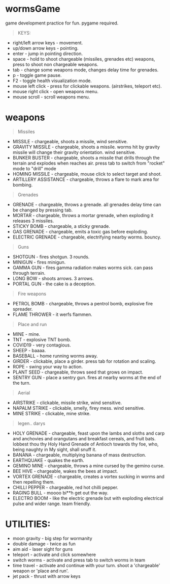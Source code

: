 # wormsGame
game development practice for fun. pygame required.

 > KEYS:
- right/left arrow keys - movement.
- up/down arrow keys - pointing.
- enter - jump in pointing direction.
- space - hold to shoot chargeable (missiles, grenades etc) weapons, press to shoot non chargeable weapons.
- tab - change some weapons mode, changes delay time for grenades.
- p - toggle game pause.
- F2 - toggle health visualization mode.
- mouse left click - press for clickable weapons. (airstrikes, teleport etc).
- mouse right click - open weapons menu.
- mouse scroll - scroll weapons menu.

# weapons
 > Missiles
- MISSILE - chargeable, shoots a missile, wind sensitive.
- GRAVITY MISSILE - chargeable, shoots a missile. worms hit by gravity missile will change their gravity orientation. wind sensitive.
- BUNKER BUSTER - chargeable, shoots a missile that drills through the terrain and explodes when reaches air. press tab to switch from "rocket" mode to "drill" mode
- HOMING MISSILE - chargeable, mouse click to select target and shoot.
- ARTILLERY ASSISTANCE - chargeable, throws a flare to mark area for bombing.

 > Grenades
- GRENADE - chargeable, throws a grenade. all grenades delay time can be changed by pressing tab.
- MORTAR - chargeable, throws a mortar grenade, when exploding it releases 3 missiles.
- STICKY BOMB - chargeable, a sticky grenade.
- GAS GRENADE - chargeable, emits a toxic gas before exploding.
- ELECTRIC GRENADE - chargeable, electrifying nearby worms. bouncy.

 > Guns
- SHOTGUN - fires shotgun. 3 rounds.
- MINIGUN - fires minigun.
- GAMMA GUN - fires gamma radiation makes worms sick. can pass through terrain.
- LONG BOW - shoots arrows. 3 arrows.
- PORTAL GUN - the cake is a deception. 

 > Fire weapons
- PETROL BOMB - chargeable, throws a pentrol bomb, explosive fire spreader.
- FLAME THROWER - it werfs flammen.

 > Place and run
- MINE - mine.
- TNT - explosive TNT bomb.
- COVID19 - very contagious.
- SHEEP - baaaa.
- BASEBALL - home running worms away.
- GIRDER - clickable, place a girder. press tab for rotation and scaling.
- ROPE - swing your way to action.
- PLANT SEED - chargeable, throws seed that grows on impact.
- SENTRY GUN - place a sentry gun. fires at nearby worms at the end of the turn.

 > Aerial
- AIRSTRIKE - clickable, missile strike, wind sensitive.
- NAPALM STRIKE - clickable, smelly, firey mess. wind sensitive.
- MINE STRIKE - clickable, mine strike.

 > legen.. darys
- HOLY GRENADE - chargeable, feast upon the lambs and sloths and carp and anchovies and orangutans and breakfast cereals, and fruit bats. lobbest thou thy Holy Hand Grenade of Antioch towards thy foe, who, being naughty in My sight, shall snuff it.
- BANANA - chargeable, multiplying banana of mass destruction.
- EARTHQUAKE - quakes the earth.
- GEMINO MINE - chargeable, throws a mine cursed by the gemino curse.
- BEE HIVE - chargeable, wakes the bees at impact.
- VORTEX GRENADE - chargeable, creates a vortex sucking in worms and then repelling them.
- CHILLI PEPPER - chargeable, red hot chilli pepper.
- RAGING BULL - moooo bi**h get out the way.
- ELECTRO BOOM - like the electric grenade but with exploding electrical pulse and wider range. team friendly.

# UTILITIES:
- moon gravity - big step for wormanity
- double damage - twice as fun
- aim aid - laser sight for guns
- teleport - activate and click somewhere
- switch worms - activate and press tab to switch worms in team
- time travel - activate and continue with your turn. shoot a 'chargeable' weapon or 'place and run'. 
- jet pack - thrust with arrow keys
